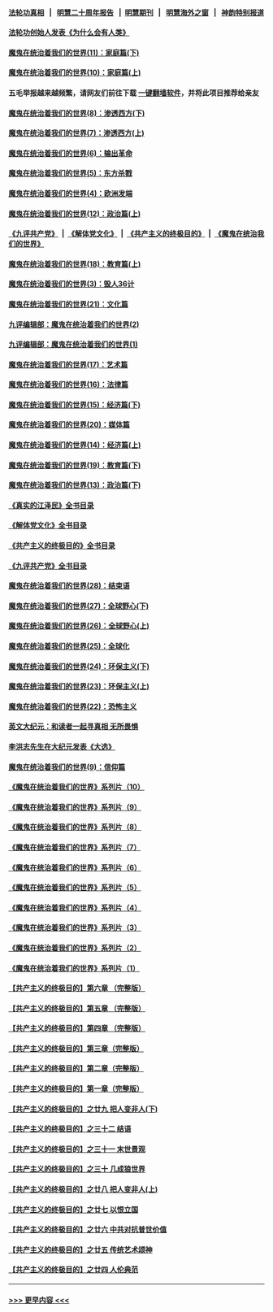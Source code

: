 #### [法轮功真相](https://github.com/gfw-breaker/truth/blob/master/README.md?t=0) &nbsp;&nbsp;|&nbsp;&nbsp; [明慧二十周年报告](https://github.com/gfw-breaker/mh-reports/blob/master/README.md?t=0) &nbsp;&nbsp;|&nbsp;&nbsp;[明慧期刊](https://github.com/gfw-breaker/mh-qikan) &nbsp;&nbsp;|&nbsp;&nbsp; [明慧海外之窗](https://github.com/gfw-breaker/mh-news/blob/master/README.md?t=0) &nbsp;&nbsp;|&nbsp;&nbsp; [神韵特别报道](https://github.com/gfw-breaker/mh-news/blob/master/shenyun.md?t=0)
#### [法轮功创始人发表《为什么会有人类》](../pages/nsc422/n13912117.md?t=03130343) 
#### [魔鬼在统治着我们的世界(11)：家庭篇(下)](../pages/nsc422/n10440961.md?t=03130343) 
#### [魔鬼在统治着我们的世界(10)：家庭篇(上)](../pages/nsc422/n10435448.md?t=03130343) 
#### 五毛举报越来越频繁，请网友们前往下载 [一键翻墙软件](https://github.com/gfw-breaker/ssr-accounts)，并将此项目推荐给亲友
#### [魔鬼在统治着我们的世界(8)：渗透西方(下)](../pages/nsc422/n10429603.md?t=03130343) 
#### [魔鬼在统治着我们的世界(7)：渗透西方(上)](../pages/nsc422/n10426013.md?t=03130343) 
#### [魔鬼在统治着我们的世界(6)：输出革命](../pages/nsc422/n10421536.md?t=03130343) 
#### [魔鬼在统治着我们的世界(5)：东方杀戮](../pages/nsc422/n10417707.md?t=03130343) 
#### [魔鬼在统治着我们的世界(4)：欧洲发端](../pages/nsc422/n10414890.md?t=03130343) 
#### [魔鬼在统治着我们的世界(12)：政治篇(上)](../pages/nsc422/n10444576.md?t=03130343) 
#### [《九评共产党》](https://github.com/begood0513/9ping.md/blob/master/README.md) &nbsp;|&nbsp; [《解体党文化》](../../../../jtdwh.md/blob/master/README.md)  &nbsp;|&nbsp; [《共产主义的终极目的》](../../../../gczydzjmd.md/blob/master/README.md) &nbsp;|&nbsp; [《魔鬼在统治我们的世界》](../../../../mgztzwmdsj.md/blob/master/README.md) 
#### [魔鬼在统治着我们的世界(18)：教育篇(上)](../pages/nsc422/n10526970.md?t=03130343) 
#### [魔鬼在统治着我们的世界(3)：毁人36计](../pages/nsc422/n10411583.md?t=03130343) 
#### [魔鬼在统治着我们的世界(21)：文化篇](../pages/nsc422/n10597706.md?t=03130343) 
#### [九评编辑部：魔鬼在统治着我们的世界(2)](../pages/nsc422/n10410036.md?t=03130343) 
#### [九评编辑部：魔鬼在统治着我们的世界(1)](../pages/nsc422/n10406825.md?t=03130343) 
#### [魔鬼在统治着我们的世界(17)：艺术篇](../pages/nsc422/n10499093.md?t=03130343) 
#### [魔鬼在统治着我们的世界(16)：法律篇](../pages/nsc422/n10485969.md?t=03130343) 
#### [魔鬼在统治着我们的世界(15)：经济篇(下)](../pages/nsc422/n10469975.md?t=03130343) 
#### [魔鬼在统治着我们的世界(20)：媒体篇](../pages/nsc422/n10586579.md?t=03130343) 
#### [魔鬼在统治着我们的世界(14)：经济篇(上)](../pages/nsc422/n10457370.md?t=03130343) 
#### [魔鬼在统治着我们的世界(19)：教育篇(下)](../pages/nsc422/n10564808.md?t=03130343) 
#### [魔鬼在统治着我们的世界(13)：政治篇(下)](../pages/nsc422/n10448270.md?t=03130343) 
#### [《真实的江泽民》全书目录](../pages/nsc422/n13721399.md?t=03130343) 
#### [《解体党文化》全书目录](../pages/nsc422/n13721157.md?t=03130343) 
#### [《共产主义的终极目的》全书目录](../pages/nsc422/n13721048.md?t=03130343) 
#### [《九评共产党》全书目录](../pages/nsc422/n13708085.md?t=03130343) 
#### [魔鬼在统治着我们的世界(28)：结束语](../pages/nsc422/n10936246.md?t=03130343) 
#### [魔鬼在统治着我们的世界(27)：全球野心(下)](../pages/nsc422/n10928319.md?t=03130343) 
#### [魔鬼在统治着我们的世界(26)：全球野心(上)](../pages/nsc422/n10900318.md?t=03130343) 
#### [魔鬼在统治着我们的世界(25)：全球化](../pages/nsc422/n10788205.md?t=03130343) 
#### [魔鬼在统治着我们的世界(24)：环保主义(下)](../pages/nsc422/n10695307.md?t=03130343) 
#### [魔鬼在统治着我们的世界(23)：环保主义(上)](../pages/nsc422/n10688613.md?t=03130343) 
#### [魔鬼在统治着我们的世界(22)：恐怖主义](../pages/nsc422/n10614727.md?t=03130343) 
#### [英文大纪元：和读者一起寻真相 无所畏惧](../pages/nsc422/n12542027.md?t=03130343) 
#### [李洪志先生在大纪元发表《大选》](../pages/nsc422/n12534746.md?t=03130343) 
#### [魔鬼在统治着我们的世界(9)：信仰篇](../pages/nsc422/n10432159.md?t=03130343) 
#### [《魔鬼在统治着我们的世界》系列片（10）](../pages/nsc422/n12292670.md?t=03130343) 
#### [《魔鬼在统治着我们的世界》系列片（9）](../pages/nsc422/n12290859.md?t=03130343) 
#### [《魔鬼在统治着我们的世界》系列片（8）](../pages/nsc422/n12287445.md?t=03130343) 
#### [《魔鬼在统治着我们的世界》系列片（7）](../pages/nsc422/n12283425.md?t=03130343) 
#### [《魔鬼在统治着我们的世界》系列片（6）](../pages/nsc422/n12282314.md?t=03130343) 
#### [《魔鬼在统治着我们的世界》系列片（5）](../pages/nsc422/n12281419.md?t=03130343) 
#### [《魔鬼在统治着我们的世界》系列片（4）](../pages/nsc422/n12274024.md?t=03130343) 
#### [《魔鬼在统治着我们的世界》系列片（3）](../pages/nsc422/n12271322.md?t=03130343) 
#### [《魔鬼在统治着我们的世界》系列片（2）](../pages/nsc422/n12269049.md?t=03130343) 
#### [《魔鬼在统治着我们的世界》系列片（1）](../pages/nsc422/n12267575.md?t=03130343) 
#### [【共产主义的终极目的】第六章 （完整版）](../pages/nsc422/n11428913.md?t=03130343) 
#### [【共产主义的终极目的】第五章 （完整版）](../pages/nsc422/n11428912.md?t=03130343) 
#### [【共产主义的终极目的】第四章 （完整版）](../pages/nsc422/n11428907.md?t=03130343) 
#### [【共产主义的终极目的】第三章（完整版）](../pages/nsc422/n11428848.md?t=03130343) 
#### [【共产主义的终极目的】第二章（完整版）](../pages/nsc422/n11428831.md?t=03130343) 
#### [【共产主义的终极目的】第一章（完整版）](../pages/nsc422/n11417651.md?t=03130343) 
#### [【共产主义的终极目的】之廿九 把人变非人(下)](../pages/nsc422/n11344140.md?t=03130343) 
#### [【共产主义的终极目的】之三十二 结语](../pages/nsc422/n11360535.md?t=03130343) 
#### [【共产主义的终极目的】之三十一 末世景观](../pages/nsc422/n11351129.md?t=03130343) 
#### [【共产主义的终极目的】之三十 几成狼世界](../pages/nsc422/n11348280.md?t=03130343) 
#### [【共产主义的终极目的】之廿八 把人变非人(上)](../pages/nsc422/n11340492.md?t=03130343) 
#### [【共产主义的终极目的】之廿七 以恨立国](../pages/nsc422/n11336944.md?t=03130343) 
#### [【共产主义的终极目的】之廿六 中共对抗普世价值](../pages/nsc422/n11324785.md?t=03130343) 
#### [【共产主义的终极目的】之廿五 传统艺术颂神](../pages/nsc422/n11296396.md?t=03130343) 
#### [【共产主义的终极目的】之廿四 人伦典范](../pages/nsc422/n11296397.md?t=03130343) 

----
#### [ >>> 更早内容 <<< ](../indexes/nsc422-earlier.md)
